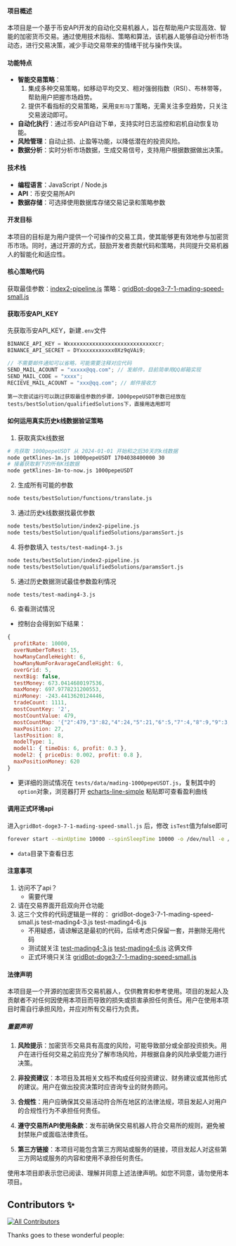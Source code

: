#### 项目概述
本项目是一个基于币安API开发的自动化交易机器人，旨在帮助用户实现高效、智能的加密货币交易。通过使用技术指标、策略和算法，该机器人能够自动分析市场动态，进行交易决策，减少手动交易带来的情绪干扰与操作失误。

#### 功能特点
- **智能交易策略**：
    1. 集成多种交易策略，如移动平均交叉、相对强弱指数（RSI）、布林带等，帮助用户把握市场趋势。
    2. 提供不看指标的交易策略，采用`变形马丁`策略，无需关注多空趋势，只关注交易波动即可。
- **自动化执行**：通过币安API自动下单，支持实时日志监控和宕机自动恢复功能。
- **风险管理**：自动止损、止盈等功能，以降低潜在的投资风险。
- **数据分析**：实时分析市场数据，生成交易信号，支持用户根据数据做出决策。

#### 技术栈
- **编程语言**：JavaScript / Node.js
- **API**：币安交易所API
- **数据存储**：可选择使用数据库存储交易记录和策略参数

#### 开发目标
本项目的目标是为用户提供一个可操作的交易工具，使其能够更有效地参与加密货币市场。同时，通过开源的方式，鼓励开发者贡献代码和策略，共同提升交易机器人的智能化和适应性。

#### 核心策略代码

获取最佳参数：[index2-pipeline.js](https://github.com/fulinpeng/trading-bot/tree/main-deprecated/tests/bestSolution/index2-pipeline.js)
策略：[gridBot-doge3-7-1-mading-speed-small.js](https://github.com/fulinpeng/trading-bot/tree/main-deprecated/gridBot-doge3-7-1-mading-speed-small.js)

#### 获取币安API_KEY
先获取币安API_KEY，新建`.env`文件
```js
BINANCE_API_KEY = Wxxxxxxxxxxxxxxxxxxxxxxxxxxxxcr;
BINANCE_API_SECRET = DYxxxxxxxxxxx0Xz9qVAi9;

// 不需要邮件通知可以省略，可能需要注释对应代码
SEND_MAIL_ACOUNT = "xxxxx@qq.com"; // 发邮件，目前简单用QQ邮箱实现
SEND_MAIL_CODE = "xxxx";
RECIEVE_MAIL_ACOUNT = "xxx@qq.com"; // 邮件接收方
```

`第一次尝试运行可以跳过获取最佳参数的步骤，1000pepeUSDT参数已经放在tests/bestSolution/qualifiedSolutions下，直接用选用即可`


#### 如何运用真实历史k线数据验证策略

1. 获取真实k线数据
```sh
# 先获取 1000pepeUSDT 从 2024-01-01 开始和之后30天的k线数据
node getKlines-1m.js 1000pepeUSDT 1704038400000 30
# 接着获取剩下的所有K线数据
node getKlines-1m-to-now.js 1000pepeUSDT
```
2. 生成所有可能的参数
```sh
node tests/bestSolution/functions/translate.js
```
3. 通过历史k线数据找最优参数
```sh
node tests/bestSolution/index2-pipeline.js
node tests/bestSolution/qualifiedSolutions/paramsSort.js
```
4. 将参数填入 `tests/test-mading4-3.js`
```sh
node tests/bestSolution/index2-pipeline.js
node tests/bestSolution/qualifiedSolutions/paramsSort.js
```
5. 通过历史数据测试最佳参数盈利情况
```sh
node tests/test-mading4-3.js
```
6. 查看测试情况

* 控制台会得到如下结果：
```js
{
  profitRate: 10000,
  overNumberToRest: 15,
  howManyCandleHeight: 6,
  howManyNumForAvarageCandleHight: 6,
  overGrid: 5,
  nextBig: false,
  testMoney: 673.0414680197536,
  maxMoney: 697.9778231200553,
  minMoney: -243.4413620124446,
  tradeCount: 1111,
  mostCountKey: '2',
  mostCountValue: 479,
  mostCountMap: '{"2":479,"3":82,"4":24,"5":21,"6":5,"7":4,"8":9,"9":3,"10":2,"11":1,"12":1,"13":1,"14":1,"15":1,"17":1,"18":1,"19":1,"22":1,"27":1}',
  maxPosition: 27,
  lastPosition: 8,
  modelType: 1,
  model1: { timeDis: 6, profit: 0.3 },
  model2: { priceDis: 0.002, profit: 0.8 },
  maxPositionMoney: 620
}
```

* 更详细的测试情况在 `tests/data/mading-1000pepeUSDT.js`，复制其中的`option`对象，浏览器打开 [echarts-line-simple](https://echarts.apache.org/examples/zh/editor.html?c=line-simple) 粘贴即可查看盈利曲线

#### 调用正式环境api
进入`gridBot-doge3-7-1-mading-speed-small.js` 后，修改 `isTest`值为false即可

```sh
forever start --minUptime 10000 --spinSleepTime 10000 -o /dev/null -e /dev/null gridBot-mading-speed-small-1000pepe.js
```

* `data`目录下查看日志

#### 注意事项
1. 访问不了api？
    * 需要代理
2. 请在交易界面开启双向开仓功能
3. 这三个文件的代码逻辑是一样的： gridBot-doge3-7-1-mading-speed-small.js test-mading4-3.js test-mading4-6.js
    * 不用疑惑，请谅解这是最初的代码，后续考虑只保留一套，并删除无用代码
    * 测试就关注 [test-mading4-3.js](https://github.com/fulinpeng/trading-bot/tree/main-deprecated/tests/test-mading4-3.js) [test-mading4-6.js](https://github.com/fulinpeng/trading-bot/tree/main-deprecated/tests/test-mading4-6.js) 这俩文件
    * 正式环境只关注 [gridBot-doge3-7-1-mading-speed-small.js](https://github.com/fulinpeng/trading-bot/tree/main-deprecated/gridBot-doge3-7-1-mading-speed-small.js)

#### 法律声明

本项目是一个开源的加密货币交易机器人，仅供教育和参考使用。项目的发起人及贡献者不对任何因使用本项目而导致的损失或损害承担任何责任。用户在使用本项目时需自行承担风险，并应对所有交易行为负责。

##### 重要声明

1. **风险提示**：加密货币交易具有高度的风险，可能导致部分或全部投资损失。用户在进行任何交易之前应充分了解市场风险，并根据自身的风险承受能力进行决策。

2. **非投资建议**：本项目及其相关文档不构成任何投资建议、财务建议或其他形式的建议。用户在做出投资决策时应咨询专业的财务顾问。

3. **合规性**：用户应确保其交易活动符合所在地区的法律法规，项目发起人对用户的合规性行为不承担任何责任。

4. **遵守交易所API使用条款**：发布前确保交易机器人符合交易所的规则，避免被封禁账户或面临法律责任。

5. **第三方链接**：本项目可能包含第三方网站或服务的链接，项目发起人对这些第三方网站或服务的内容和使用不承担任何责任。

使用本项目即表示您已阅读、理解并同意上述法律声明。如您不同意，请勿使用本项目。

## Contributors ✨

<!-- ALL-CONTRIBUTORS-BADGE:START - Do not remove or modify this section -->
[![All Contributors](https://img.shields.io/badge/all_contributors-1-orange.svg?style=flat-square)](#contributors-)
<!-- ALL-CONTRIBUTORS-BADGE:END -->

Thanks goes to these wonderful people:

<!-- ALL-CONTRIBUTORS-LIST:START - Do not remove or modify this section -->
<!-- prettier-ignore-start -->
<!-- markdownlint-disable -->

<!-- markdownlint-restore -->
<!-- prettier-ignore-end -->
<!-- ALL-CONTRIBUTORS-LIST:END -->